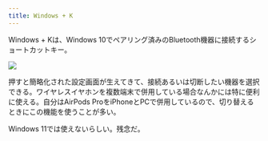 ```yaml
---
title: Windows + K
---
```

Windows + Kは、Windows 10でペアリング済みのBluetooth機器に接続するショートカットキー。

![](https://lh3.googleusercontent.com/docs/ADP-6oFKQtXHZTzO5VsrapkGkKKN4GdtCb4bXwbMpPZlYTlkL6aFPsyq45kM8KsYGNxhrhTudli-jpP2LRoTT2D1ZkX3yyTSGX5tSnhL07bq0LNFpF-51nfd40Ecn6_uJQkbCBAEvT1OkKxuYtqr_a00mLZpukO7SPbsHd_fmpJWbx7PU4cMntbKfSoPn7JDM9m6DcdrPT8gS7ma_M-CYWp9uDc28UHDpUyqNsHTVkV-PwiV2GZREBcbHwpIFA8m1Ruw4qp4_ZBBje5uUkhTuA0KS1NHSGizS5AF6W_1ehonBiAk0iCHdoesqwJniwy5JB39tSM8Csoq3ahp3AtoT9WmVmz6f8UqTAzKdIKwmcjxyKSvOM8ydcPuynYGO2e60rseBdkQL352HlT_oK2F3QnEp3BAN8Oq6FbSstq-v0ehusNZEBkIY-Pq5dq3mtPMv1rfhnnNZfOGxBPEHh9SnmKel1s3zMMNnGB4-gOz07Pva3t5atvBauRljP9GvQybPEvxvcjLXwstL-BtujW0SWF-Ms4t6xu90WOY5d3C2RoD-zNnzxTsPu9xM-TAK3uEQnA7rxVEgvdn_ANIyM95rYxDX7FWRPgRec-apqhsHmlG_t3fe2UrGI1afQvUc6NDYuoCBujt_FA8jnPiO-vp7zpuydNx4E0RGst7tmeR8Dn0LeQlaIS3M1YjSNKzTEfdhRsGwhIOJOTBojGsVpCDqHYINOc8oicHw7DgERojvkEcsVtGGVayiVq8EoO5XHDEo3bbBCNpzr95D1tEdVhpSpCy8y7GDpC11zDR_WUhn28Rt7ssP1a9RipSAobBIaGZrf-ivfVydJd3ICXgnES1OTJsGlZIef04SZYNoiIqMpROhfIB_DPhS4MnPtff7ZO3xaB5AybJZc9FgdL9LWHItmXCGS4dd0dHuC_eu8ezVDaBtIkerBAnyyn-J-7kk6P7n_7c5MRyJhOi8tKzbZxw9OxOLAfYo3sG2M76EfueEbUNc5MYGiIqMnqODofivaF1imtFBhNHFoOFriBQcb-xxkKgYrI1tsaYtDpxZ-5GrfdLRMmZ0kVKeLvZm1jl8HOuZJw7gfOhd7SleHpPGPr7Sb6l4n4t5auaelO8bqaGkwc44jUuV-nTy131Cf2ESGjAMBkBPdiZlPd97ble0_2feJZ9JQdL6ko2mFTQwEf-0c8R1hYUgB1xRRtszA3kS05xDUb1sKq2-r1B1MXSgKsMmeyYbzEf0p20ROHXxWREPtw8-g9I01Ks)

押すと簡略化された設定画面が生えてきて、接続あるいは切断したい機器を選択できる。ワイヤレスイヤホンを複数端末で併用している場合なんかには特に便利に使える。自分はAirPods ProをiPhoneとPCで併用しているので、切り替えるときにこの機能を使うことが多い。

Windows 11では使えないらしい。残念だ。
